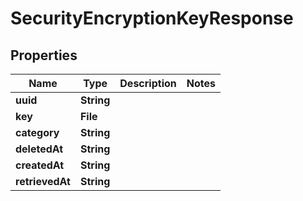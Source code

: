

# SecurityEncryptionKeyResponse


## Properties

| Name | Type | Description | Notes |
|------------ | ------------- | ------------- | -------------|
|**uuid** | **String** |  |  |
|**key** | **File** |  |  |
|**category** | **String** |  |  |
|**deletedAt** | **String** |  |  |
|**createdAt** | **String** |  |  |
|**retrievedAt** | **String** |  |  |



